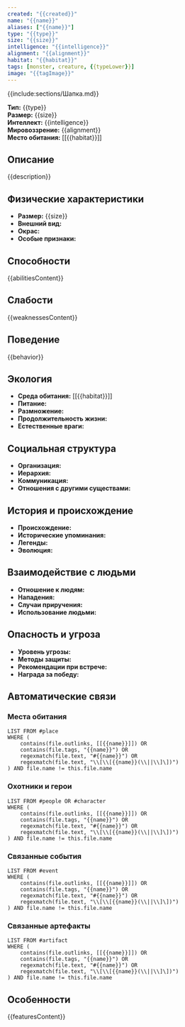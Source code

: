 ```yaml
---
created: "{{created}}"
name: "{{name}}"
aliases: ["{{name}}"]
type: "{{type}}"
size: "{{size}}"
intelligence: "{{intelligence}}"
alignment: "{{alignment}}"
habitat: "{{habitat}}"
tags: [monster, creature, {{typeLower}}]
image: "{{tagImage}}"
---
```


{{include:sections/Шапка.md}}

**Тип:** {{type}}  
**Размер:** {{size}}  
**Интеллект:** {{intelligence}}  
**Мировоззрение:** {{alignment}}  
**Место обитания:** [[{{habitat}}]]  

## Описание
{{description}}

## Физические характеристики
- **Размер:** {{size}}
- **Внешний вид:** 
- **Окрас:** 
- **Особые признаки:** 

## Способности
{{abilitiesContent}}

## Слабости
{{weaknessesContent}}

## Поведение
{{behavior}}

## Экология
- **Среда обитания:** [[{{habitat}}]]
- **Питание:** 
- **Размножение:** 
- **Продолжительность жизни:** 
- **Естественные враги:** 

## Социальная структура
- **Организация:** 
- **Иерархия:** 
- **Коммуникация:** 
- **Отношения с другими существами:** 

## История и происхождение
- **Происхождение:** 
- **Исторические упоминания:** 
- **Легенды:** 
- **Эволюция:** 

## Взаимодействие с людьми
- **Отношение к людям:** 
- **Нападения:** 
- **Случаи приручения:** 
- **Использование людьми:** 

## Опасность и угроза
- **Уровень угрозы:** 
- **Методы защиты:** 
- **Рекомендации при встрече:** 
- **Награда за победу:** 

## Автоматические связи
### Места обитания
```dataview
LIST FROM #place
WHERE (
    contains(file.outlinks, [[{{name}}]]) OR
    contains(file.tags, "{{name}}") OR
    regexmatch(file.text, "#{{name}}") OR
    regexmatch(file.text, "\\[\\[{{name}}(\\||\\]\])")
) AND file.name != this.file.name
```

### Охотники и герои
```dataview
LIST FROM #people OR #character
WHERE (
    contains(file.outlinks, [[{{name}}]]) OR
    contains(file.tags, "{{name}}") OR
    regexmatch(file.text, "#{{name}}") OR
    regexmatch(file.text, "\\[\\[{{name}}(\\||\\]\])")
) AND file.name != this.file.name
```

### Связанные события
```dataview
LIST FROM #event
WHERE (
    contains(file.outlinks, [[{{name}}]]) OR
    contains(file.tags, "{{name}}") OR
    regexmatch(file.text, "#{{name}}") OR
    regexmatch(file.text, "\\[\\[{{name}}(\\||\\]\])")
) AND file.name != this.file.name
```

### Связанные артефакты
```dataview
LIST FROM #artifact
WHERE (
    contains(file.outlinks, [[{{name}}]]) OR
    contains(file.tags, "{{name}}") OR
    regexmatch(file.text, "#{{name}}") OR
    regexmatch(file.text, "\\[\\[{{name}}(\\||\\]\])")
) AND file.name != this.file.name
```

## Особенности
{{featuresContent}} 